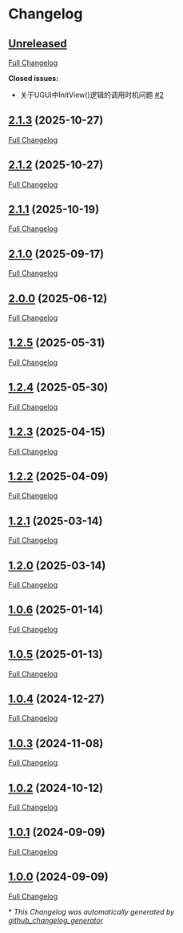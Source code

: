 # Changelog

## [Unreleased](https://github.com/GameFrameX/com.gameframex.unity.ui.ugui/tree/HEAD)

[Full Changelog](https://github.com/GameFrameX/com.gameframex.unity.ui.ugui/compare/2.1.3...HEAD)

**Closed issues:**

- 关于UGUI中InitView\(\)逻辑的调用时机问题 [\#2](https://github.com/GameFrameX/com.gameframex.unity.ui.ugui/issues/2)

## [2.1.3](https://github.com/GameFrameX/com.gameframex.unity.ui.ugui/tree/2.1.3) (2025-10-27)

[Full Changelog](https://github.com/GameFrameX/com.gameframex.unity.ui.ugui/compare/2.1.2...2.1.3)

## [2.1.2](https://github.com/GameFrameX/com.gameframex.unity.ui.ugui/tree/2.1.2) (2025-10-27)

[Full Changelog](https://github.com/GameFrameX/com.gameframex.unity.ui.ugui/compare/2.1.1...2.1.2)

## [2.1.1](https://github.com/GameFrameX/com.gameframex.unity.ui.ugui/tree/2.1.1) (2025-10-19)

[Full Changelog](https://github.com/GameFrameX/com.gameframex.unity.ui.ugui/compare/2.1.0...2.1.1)

## [2.1.0](https://github.com/GameFrameX/com.gameframex.unity.ui.ugui/tree/2.1.0) (2025-09-17)

[Full Changelog](https://github.com/GameFrameX/com.gameframex.unity.ui.ugui/compare/2.0.0...2.1.0)

## [2.0.0](https://github.com/GameFrameX/com.gameframex.unity.ui.ugui/tree/2.0.0) (2025-06-12)

[Full Changelog](https://github.com/GameFrameX/com.gameframex.unity.ui.ugui/compare/1.2.5...2.0.0)

## [1.2.5](https://github.com/GameFrameX/com.gameframex.unity.ui.ugui/tree/1.2.5) (2025-05-31)

[Full Changelog](https://github.com/GameFrameX/com.gameframex.unity.ui.ugui/compare/1.2.4...1.2.5)

## [1.2.4](https://github.com/GameFrameX/com.gameframex.unity.ui.ugui/tree/1.2.4) (2025-05-30)

[Full Changelog](https://github.com/GameFrameX/com.gameframex.unity.ui.ugui/compare/1.2.3...1.2.4)

## [1.2.3](https://github.com/GameFrameX/com.gameframex.unity.ui.ugui/tree/1.2.3) (2025-04-15)

[Full Changelog](https://github.com/GameFrameX/com.gameframex.unity.ui.ugui/compare/1.2.2...1.2.3)

## [1.2.2](https://github.com/GameFrameX/com.gameframex.unity.ui.ugui/tree/1.2.2) (2025-04-09)

[Full Changelog](https://github.com/GameFrameX/com.gameframex.unity.ui.ugui/compare/1.2.1...1.2.2)

## [1.2.1](https://github.com/GameFrameX/com.gameframex.unity.ui.ugui/tree/1.2.1) (2025-03-14)

[Full Changelog](https://github.com/GameFrameX/com.gameframex.unity.ui.ugui/compare/1.2.0...1.2.1)

## [1.2.0](https://github.com/GameFrameX/com.gameframex.unity.ui.ugui/tree/1.2.0) (2025-03-14)

[Full Changelog](https://github.com/GameFrameX/com.gameframex.unity.ui.ugui/compare/1.0.6...1.2.0)

## [1.0.6](https://github.com/GameFrameX/com.gameframex.unity.ui.ugui/tree/1.0.6) (2025-01-14)

[Full Changelog](https://github.com/GameFrameX/com.gameframex.unity.ui.ugui/compare/1.0.5...1.0.6)

## [1.0.5](https://github.com/GameFrameX/com.gameframex.unity.ui.ugui/tree/1.0.5) (2025-01-13)

[Full Changelog](https://github.com/GameFrameX/com.gameframex.unity.ui.ugui/compare/1.0.4...1.0.5)

## [1.0.4](https://github.com/GameFrameX/com.gameframex.unity.ui.ugui/tree/1.0.4) (2024-12-27)

[Full Changelog](https://github.com/GameFrameX/com.gameframex.unity.ui.ugui/compare/1.0.3...1.0.4)

## [1.0.3](https://github.com/GameFrameX/com.gameframex.unity.ui.ugui/tree/1.0.3) (2024-11-08)

[Full Changelog](https://github.com/GameFrameX/com.gameframex.unity.ui.ugui/compare/1.0.2...1.0.3)

## [1.0.2](https://github.com/GameFrameX/com.gameframex.unity.ui.ugui/tree/1.0.2) (2024-10-12)

[Full Changelog](https://github.com/GameFrameX/com.gameframex.unity.ui.ugui/compare/1.0.1...1.0.2)

## [1.0.1](https://github.com/GameFrameX/com.gameframex.unity.ui.ugui/tree/1.0.1) (2024-09-09)

[Full Changelog](https://github.com/GameFrameX/com.gameframex.unity.ui.ugui/compare/1.0.0...1.0.1)

## [1.0.0](https://github.com/GameFrameX/com.gameframex.unity.ui.ugui/tree/1.0.0) (2024-09-09)

[Full Changelog](https://github.com/GameFrameX/com.gameframex.unity.ui.ugui/compare/d916b061d8d4c528cbc85a5755785e5479a818c0...1.0.0)



\* *This Changelog was automatically generated by [github_changelog_generator](https://github.com/github-changelog-generator/github-changelog-generator)*
